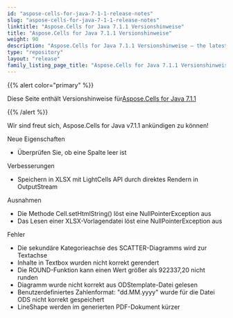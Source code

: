 ```yaml
---
id: "aspose-cells-for-java-7-1-1-release-notes"
slug: "aspose-cells-for-java-7-1-1-release-notes"
linktitle: "Aspose.Cells for Java 7.1.1 Versionshinweise"
title: "Aspose.Cells for Java 7.1.1 Versionshinweise"
weight: 90
description: "Aspose.Cells for Java 7.1.1 Versionshinweise – the latest updates and fixes."
type: "repository"
layout: "release"
family_listing_page_title: "Aspose.Cells for Java 7.1.1 Versionshinweise"
---
```

{{% alert color="primary" %}} 

 Diese Seite enthält Versionshinweise für[Aspose.Cells for Java 7.1.1](https://releases.aspose.com/cells/java/new-releases/aspose.cells-for-java-7.1.1/)

{{% /alert %}} 

Wir sind
 freut sich, Aspose.Cells for Java v7.1.1 ankündigen zu können!

 Neue Eigenschaften

- Überprüfen Sie, ob eine Spalte leer ist

 Verbesserungen

- Speichern in XLSX mit LightCells API durch direktes Rendern in OutputStream

 Ausnahmen

- Die Methode Cell.setHtmlString() löst eine NullPointerException aus
- Das Lesen einer XLSX-Vorlagendatei löst eine NullPointerException aus

 Fehler

- Die sekundäre Kategorieachse des SCATTER-Diagramms wird zur Textachse
- Inhalte in Textbox wurden nicht korrekt gerendert
- Die ROUND-Funktion kann einen Wert größer als 922337,20 nicht runden
- Diagramm wurde nicht korrekt aus ODStemplate-Datei gelesen
- Benutzerdefiniertes Zahlenformat: "dd.MM.yyyy" wurde für die Datei ODS nicht korrekt gespeichert
- LineShape werden im generierten PDF-Dokument kürzer
